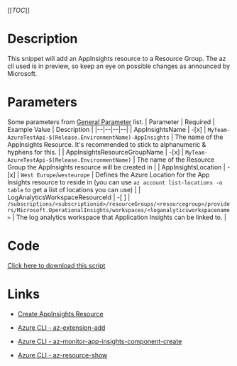 [[_TOC_]]

# Description

This snippet will add an AppInsights resource to a Resource Group. The az cli used is in preview, so keep an eye on possible changes as announced by Microsoft.

# Parameters

Some parameters from [General Parameter](/Azure/Azure-CLI-Snippets) list.
| Parameter | Required | Example Value | Description |
|--|--|--|--|
| AppInsightsName | -[x] | `MyTeam-AzureTestApi-$(Release.EnvironmentName)-AppInsights` | The name of the AppInsights Resource. It's recommended to stick to alphanumeric & hyphens for this. |
| AppInsightsResourceGroupName | -[x] | `MyTeam-AzureTestApi-$(Release.EnvironmentName)` | The name of the Resource Group the AppInsights resource will be created in |
| AppInsightsLocation | -[x] | `West Europe`/`westeurope` | Defines the Azure Location for the App Insights resource to reside in (you can use `az account list-locations -o table` to get a list of locations you can use) |
| LogAnalyticsWorkspaceResourceId | -[ ] | `/subscriptions/<subscriptionid>/resourceGroups/<resourcegroup>/providers/Microsoft.OperationalInsights/workspaces/<loganalyticsworkspacename>` | The log analytics workspace that Application Insights can be linked to. |

# Code

[Click here to download this script](../../../../src/AppInsights/Create-AppInsights-Resource.ps1)

# Links

- [Create AppInsights Resource](https://docs.microsoft.com/en-us/azure/azure-monitor/app/create-new-resource#create-an-application-insights-resource-1)

- [Azure CLI - az-extension-add](https://docs.microsoft.com/en-us/cli/azure/extension?view=azure-cli-latest#az-extension-add)

- [Azure CLI - az-monitor-app-insights-component-create](https://docs.microsoft.com/en-us/cli/azure/ext/application-insights/monitor/app-insights/component?view=azure-cli-latest#ext-application-insights-az-monitor-app-insights-component-create)

- [Azure CLI - az-resource-show](https://docs.microsoft.com/en-us/cli/azure/resource?view=azure-cli-latest#az-resource-show)
